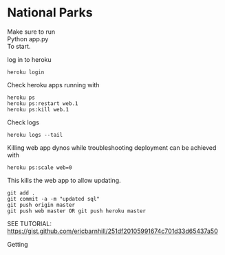 # National Parks

Make sure to run   
	Python app.py  
To start.  

log in to heroku

    heroku login

Check heroku apps running with    

    heroku ps 
    heroku ps:restart web.1
    heroku ps:kill web.1
    
Check logs  
    
    heroku logs --tail
    
Killing web app dynos while troubleshooting deployment can be achieved with  

    heroku ps:scale web=0  

This kills the web app to allow updating.  




    git add .
	git commit -a -m "updated sql"
	git push origin master
	git push web master OR git push heroku master


SEE TUTORIAL:  
https://gist.github.com/ericbarnhill/251df20105991674c701d33d65437a50  



Getting 
